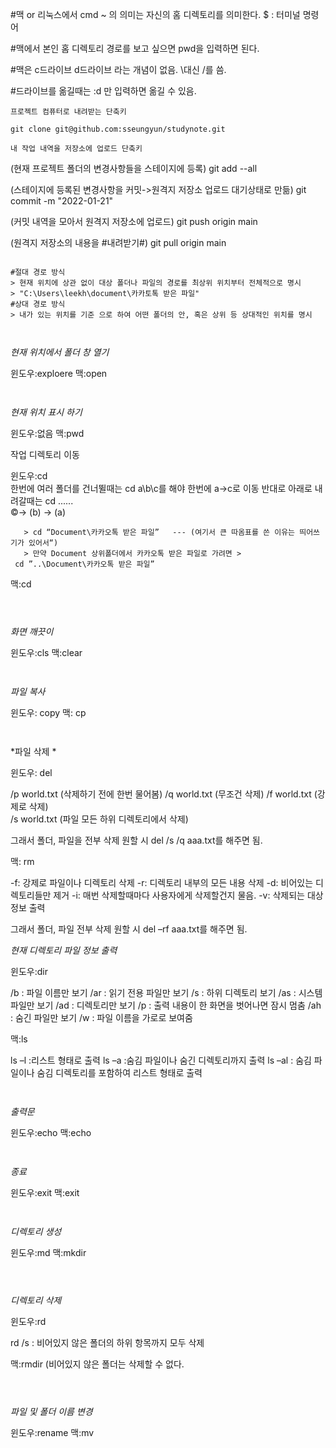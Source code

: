 #맥 or 리눅스에서 cmd ~ 의 의미는 자신의 홈 디렉토리를 의미한다.
$ : 터미널 명령어



#맥에서 본인 홈 디렉토리 경로를 보고 싶으면 pwd을 입력하면 된다.



#맥은 c드라이브 d드라이브 라는 개념이 없음.
\대신 /를 씀.



#드라이브를 옮길때는 :d 만 입력하면 옮길 수 있음.


```
프로젝트 컴퓨터로 내려받는 단축키

git clone git@github.com:sseungyun/studynote.git

내 작업 내역을 저장소에 업로드 단축키

```
(현재 프로젝트 폴더의 변경사항들을 스테이지에 등록)
git add --all

(스테이지에 등록된 변경사항을 커밋->원격지 저장소 업로드 대기상태로 만듦)
git commit -m "2022-01-21"

(커밋 내역을 모아서 원격지 저장소에 업로드)
git push origin main 

(원격지 저장소의 내용을 #내려받기#)
git pull origin main
```

#절대 경로 방식
> 현재 위치에 상관 없이 대상 폴더나 파일의 경로를 최상위 위치부터 전체적으로 명시
> "C:\Users\leekh\document\카카토톡 받은 파일" 
#상대 경로 방식
> 내가 있는 위치를 기준 으로 하여 어떤 폴더의 안, 혹은 상위 등 상대적인 위치를 명시



```
*현재 위치에서 폴더 창 열기*

윈도우:exploere
맥:open
```


```
*현재 위치 표시 하기*

윈도우:없음
맥:pwd

작업 디렉토리 이동

윈도우:cd      
       한번에 여러 폴더를 건너뛸때는 cd a\b\c를 해야 한번에 a->c로 이동
       반대로 아래로 내려갈때는 cd ..\..\..\
				©-> (b) -> (a)	

       > cd “Document\카카오톡 받은 파일”   --- (여기서 큰 따옴표를 쓴 이유는 띄어쓰						   기가 있어서“)
       > 만약 Document 상위폴더에서 카카오톡 받은 파일로 가려면 > 
	 cd ”..\Document\카카오톡 받은 파일”
맥:cd									
```



```
*화면 깨끗이*

윈도우:cls
맥:clear
```


```
*파일 복사*

윈도우: copy
맥: cp
```


```
*파일 삭제 *

윈도우: del

/p world.txt (삭제하기 전에 한번 물어봄)
/q world.txt (무조건 삭제)
/f world.txt  (강제로 삭제)  
/s world.txt (파일 모든 하위 디렉토리에서 삭제) 

그래서 폴더, 파일을 전부 삭제 원할 시  del /s /q  aaa.txt를 해주면 됨.

맥: rm

-f: 강제로 파일이나 디렉토리 삭제
-r: 디렉토리 내부의 모든 내용 삭제
-d: 비어있는 디렉토리들만 제거
-i: 매번 삭제할때마다 사용자에게 삭제할건지 물음.
-v: 삭제되는 대상 정보 출력 

그래서 폴더, 파일 전부 삭제 원할 시 del –rf aaa.txt를 해주면 됨.





*현재 디렉토리 파일 정보 출력*

윈도우:dir  

/b : 파일 이름만 보기    /ar : 읽기 전용 파일만 보기
/s : 하위 디렉토리 보기  /as : 시스템 파일만 보기
/ad : 디렉토리만 보기    /p : 출력 내용이 한 화면을 벗어나면 잠시 멈춤
/ah : 숨긴 파일만 보기	/w : 파일 이름을 가로로 보여줌

맥:ls

ls –l :리스트 형태로 출력
ls –a :숨김 파일이나 숨긴 디렉토리까지 출력
ls –al : 숨김 파일이나 숨김 디렉토리를 포함하여 리스트 형태로 출력 
```


```
*출력문*

윈도우:echo 
맥:echo
```


```
*종료*

윈도우:exit 
맥:exit
```


```
*디렉토리 생성*

윈도우:md 
맥:mkdir
```



```
*디렉토리 삭제*

윈도우:rd
 
rd /s : 비어있지 않은 폴더의 하위 항목까지 모두 삭제

맥:rmdir (비어있지 않은 폴더는 삭제할 수 없다.
```



```
*파일 및 폴더 이름 변경*

윈도우:rename 
맥:mv
```
